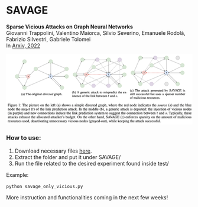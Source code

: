 # SAVAGE

**Sparse Vicious Attacks on Graph Neural Networks** <br>Giovanni Trappolini, Valentino Maiorca, Silvio Severino, Emanuele Rodolà, Fabrizio Silvestri, Gabriele Tolomei<br>
In [Arxiv, 2022](https://arxiv.org/abs/2209.09688)

![image-20190912160913089](./SAVAGE.png)

### How to use:

1. Download necessary files [here](https://drive.google.com/file/d/1SkMdz0d40JmRjEug9im5XQP5K5O0aorG/view?usp=share_link).
2. Extract the folder and put it under SAVAGE/
3. Run the file related to the desired experiment found inside test/

Example:

```
python savage_only_vicious.py
```

More instruction and functionalities coming in the next few weeks!
